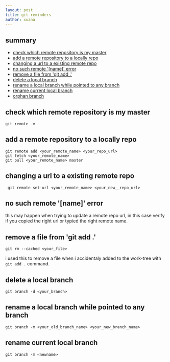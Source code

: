 ```yaml
---
layout: post
title: git reminders
author: xuana
---
```


## summary

* [check which remote repository is my master](#check-remote)
* [add a remote repository to a locally repo](#add-remote)
* [changing a url to a existing remote repo](#change-url-remote)
* [no such remote '[name]' error](#no-such-remote)
* [remove a file from 'git add .'](#remove-file-git-add)
* [delete a local branch](#delete-local-branch)
* [rename a local branch while pointed to any branch](#rename-local-branch)
* [rename current local branch](#rename-current-branch)
* [orphan branch](#orphan-branch)


## <a id='check-remote'></a> check which remote repository is my master

```
git remote -v
```
## <a id='add-remote'></a> add a remote repository to a locally repo

```
git remote add <your_remote_name> <your_repo_url> 
git fetch <your_remote_name>
git pull <your_remote_name> master
```
## <a id='change-url-remote'></a> changing a url to a existing remote repo

```
 git remote set-url <your_remote_name> <your_new__repo_url>
```
## <a id='no-such-remote'></a> no such remote '[name]' error

this may happen when trying to update a remote repo url, in this case verify if you copied the right url or  typied the right remote name.

## <a id='remove-file-git-add'></a> remove a file from 'git add .'
```
git rm --cached <your_file>
```
i used this to remove a file when i accidentaly added to the work-tree with `git add .` command.

## <a id='delete-local-branch'></a> delete a local branch
 ```
 git branch -d <your_branch>
 ```

## <a id='rename-local-branch'></a> rename a local branch while pointed to any branch

 ```
 git branch -m <your_old_branch_name> <your_new_branch_name>
 ```

## <a id='rename-current-branch'></a> rename current local branch

```
git branch -m <newname>
```